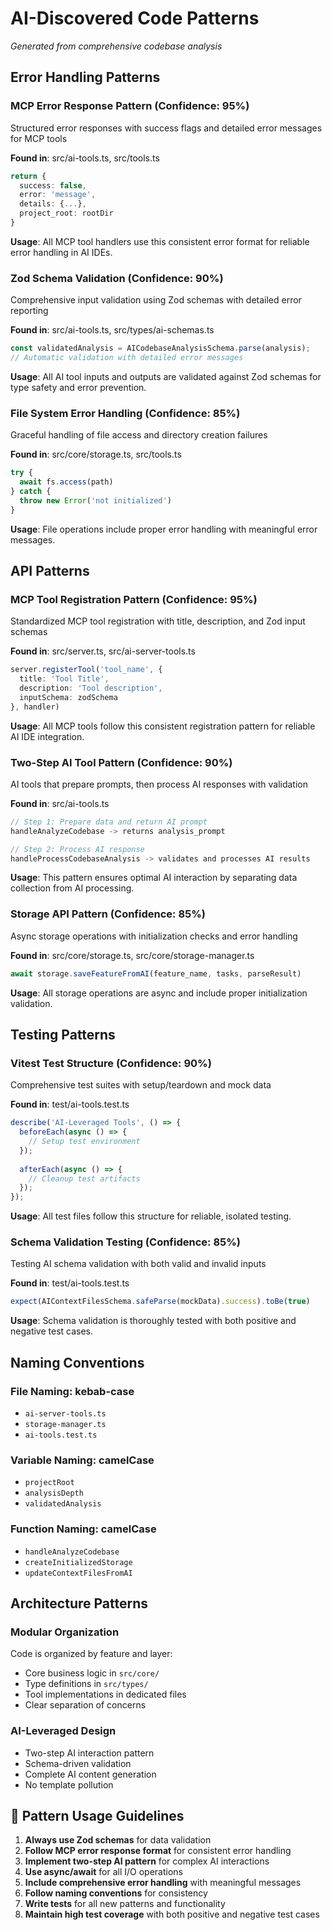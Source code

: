 # AI-Discovered Code Patterns

*Generated from comprehensive codebase analysis*

## Error Handling Patterns

### MCP Error Response Pattern (Confidence: 95%)
Structured error responses with success flags and detailed error messages for MCP tools

**Found in**: src/ai-tools.ts, src/tools.ts

```typescript
return {
  success: false,
  error: 'message',
  details: {...},
  project_root: rootDir
}
```

**Usage**: All MCP tool handlers use this consistent error format for reliable error handling in AI IDEs.

### Zod Schema Validation (Confidence: 90%)
Comprehensive input validation using Zod schemas with detailed error reporting

**Found in**: src/ai-tools.ts, src/types/ai-schemas.ts

```typescript
const validatedAnalysis = AICodebaseAnalysisSchema.parse(analysis);
// Automatic validation with detailed error messages
```

**Usage**: All AI tool inputs and outputs are validated against Zod schemas for type safety and error prevention.

### File System Error Handling (Confidence: 85%)
Graceful handling of file access and directory creation failures

**Found in**: src/core/storage.ts, src/tools.ts

```typescript
try {
  await fs.access(path)
} catch {
  throw new Error('not initialized')
}
```

**Usage**: File operations include proper error handling with meaningful error messages.

## API Patterns

### MCP Tool Registration Pattern (Confidence: 95%)
Standardized MCP tool registration with title, description, and Zod input schemas

**Found in**: src/server.ts, src/ai-server-tools.ts

```typescript
server.registerTool('tool_name', {
  title: 'Tool Title',
  description: 'Tool description',
  inputSchema: zodSchema
}, handler)
```

**Usage**: All MCP tools follow this consistent registration pattern for reliable AI IDE integration.

### Two-Step AI Tool Pattern (Confidence: 90%)
AI tools that prepare prompts, then process AI responses with validation

**Found in**: src/ai-tools.ts

```typescript
// Step 1: Prepare data and return AI prompt
handleAnalyzeCodebase -> returns analysis_prompt

// Step 2: Process AI response
handleProcessCodebaseAnalysis -> validates and processes AI results
```

**Usage**: This pattern ensures optimal AI interaction by separating data collection from AI processing.

### Storage API Pattern (Confidence: 85%)
Async storage operations with initialization checks and error handling

**Found in**: src/core/storage.ts, src/core/storage-manager.ts

```typescript
await storage.saveFeatureFromAI(feature_name, tasks, parseResult)
```

**Usage**: All storage operations are async and include proper initialization validation.

## Testing Patterns

### Vitest Test Structure (Confidence: 90%)
Comprehensive test suites with setup/teardown and mock data

**Found in**: test/ai-tools.test.ts

```typescript
describe('AI-Leveraged Tools', () => {
  beforeEach(async () => {
    // Setup test environment
  });
  
  afterEach(async () => {
    // Cleanup test artifacts
  });
});
```

**Usage**: All test files follow this structure for reliable, isolated testing.

### Schema Validation Testing (Confidence: 85%)
Testing AI schema validation with both valid and invalid inputs

**Found in**: test/ai-tools.test.ts

```typescript
expect(AIContextFilesSchema.safeParse(mockData).success).toBe(true)
```

**Usage**: Schema validation is thoroughly tested with both positive and negative test cases.

## Naming Conventions

### File Naming: kebab-case
- `ai-server-tools.ts`
- `storage-manager.ts`
- `ai-tools.test.ts`

### Variable Naming: camelCase
- `projectRoot`
- `analysisDepth`
- `validatedAnalysis`

### Function Naming: camelCase
- `handleAnalyzeCodebase`
- `createInitializedStorage`
- `updateContextFilesFromAI`

## Architecture Patterns

### Modular Organization
Code is organized by feature and layer:
- Core business logic in `src/core/`
- Type definitions in `src/types/`
- Tool implementations in dedicated files
- Clear separation of concerns

### AI-Leveraged Design
- Two-step AI interaction pattern
- Schema-driven validation
- Complete AI content generation
- No template pollution

## 🎯 Pattern Usage Guidelines

1. **Always use Zod schemas** for data validation
2. **Follow MCP error response format** for consistent error handling
3. **Implement two-step AI pattern** for complex AI interactions
4. **Use async/await** for all I/O operations
5. **Include comprehensive error handling** with meaningful messages
6. **Follow naming conventions** for consistency
7. **Write tests** for all new patterns and functionality
8. **Maintain high test coverage** with both positive and negative test cases